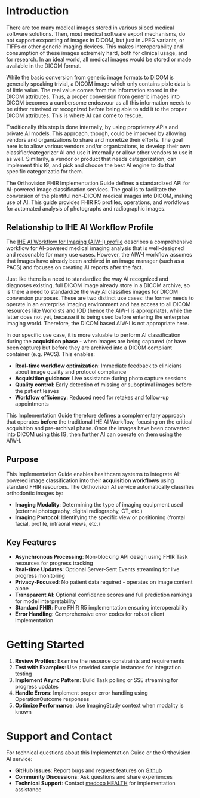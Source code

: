# Introduction

There are too many medical images stored in various siloed medical software solutions. Then, most medical software export mechanisms, do not support exxporting of images in DICOM, but just in JPEG variants, or TIFFs or other generic imaging devices. This makes interoperability and consumption of these images extremely hard, both for clinical usage, and for research. In an ideal world, all medical images would be stored or made available in the DICOM format.

While the basic conversion from generic image formats to DICOM is generally speaking trivial, a DICOM image which only contains pixle data is of little value. The real value comes from the information stored in the DICOM attributes. Thus, a proper conversion from generic images into DICOM becomes a cumbersome endeavour as all this information needs to be either retreived or recognized before being able to add it to the proper DICOM attributes. This is where AI can come to rescue.

Traditionally this step is done internally, by using proprietary APIs and private AI models. This approach, though, could be improved by allowing vendors and organizations to share and monetize their efforts. The goal here is to allow various vendors and/or organizations, to develop their own classifier/categorizer AI and use it internally or allow other vendors to use it as well. Similarily, a vendor or product that needs categorization, can implement this IG, and pick and choose the best AI engine to do that specific categorizatio for them.

The Orthovision FHIR Implementation Guide defines a standardized API for AI-powered image classification services. The goal is to facilitate the conversion of the plentiful non-DICOM medical images into DICOM, making use of AI. This guide provides FHIR R5 profiles, operations, and workflows for automated analysis of photographs and radiographic images.

## Relationship to IHE AI Workflow Profile

The [IHE AI Workflow for Imaging (AIW-I) profile](https://profiles.ihe.net/RAD/AIW-I/) describes a comprehensive workflow for AI-powered medical imaging analysis that is well-designed and reasonable for many use cases. However, the AIW-I workflow assumes that images have already been archived in an image manager (such as a PACS) and focuses on creating AI reports after the fact.

Just like there is a need to standardize the way AI recognized and diagnoses existing, full DICOM image already store in a DICOM archive, so is there a need to standardize the way AI classifies images for DICOM conversion purposes. These are two distinct use cases: the former needs to operate in an enterprise imaging environment and has access to all DICOM resources like Worklists and IOD (hence the AIW-I is appropriate), while the latter does not yet, because it is being used before entering the enterprise imaging world. Therefore, the DICOM based AIW-I is not appropriate here.

In our specific use case, it is more valuable to perform AI classification during the **acquisition phase** - when images are being captured (or have been capture) but before they are archived into a DICOM compliant container (e.g. PACS). This enables:

- **Real-time workflow optimization**: Immediate feedback to clinicians about image quality and protocol compliance
- **Acquisition guidance**: Live assistance during photo capture sessions
- **Quality control**: Early detection of missing or suboptimal images before the patient leaves
- **Workflow efficiency**: Reduced need for retakes and follow-up appointments

This Implementation Guide therefore defines a complementary approach that operates **before** the traditional IHE AI Workflow, focusing on the critical acquisition and pre-archival phase. Once the images have been converted into DICOM using this IG, then further AI can operate on them using the AIW-I.

## Purpose

This Implementation Guide enables healthcare systems to integrate AI-powered image classification into their **acquisition workflows** using standard FHIR resources. The Orthovision AI service automatically classifies orthodontic images by:

- **Imaging Modality**: Determining the type of imaging equipment used (external photography, digital radiography, CT, etc.)
- **Imaging Protocol**: Identifying the specific view or positioning (frontal facial, profile, intraoral views, etc.)

## Key Features

- **Asynchronous Processing**: Non-blocking API design using FHIR Task resources for progress tracking
- **Real-time Updates**: Optional Server-Sent Events streaming for live progress monitoring  
- **Privacy-Focused**: No patient data required - operates on image content alone
- **Transparent AI**: Optional confidence scores and full prediction rankings for model interpretability
- **Standard FHIR**: Pure FHIR R5 implementation ensuring interoperability
- **Error Handling**: Comprehensive error codes for robust client implementation

# Getting Started

1. **Review Profiles**: Examine the resource constraints and requirements
2. **Test with Examples**: Use provided sample instances for integration testing
3. **Implement Async Pattern**: Build Task polling or SSE streaming for progress updates
4. **Handle Errors**: Implement proper error handling using OperationOutcome responses
5. **Optimize Performance**: Use ImagingStudy context when modality is known

# Support and Contact

For technical questions about this Implementation Guide or the Orthovision AI service:

- **GitHub Issues**: Report bugs and request features on [Github](https://github.com/medoco-health/orthovision-ai-ig/issues)
- **Community Discussions**: Ask questions and share experiences  
- **Technical Support**: Contact [medoco HEALTH](https://medoco.health) for implementation assistance
